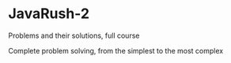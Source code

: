 # JavaRush-2
Problems and their solutions, full course

Complete problem solving, from the simplest to the most complex

